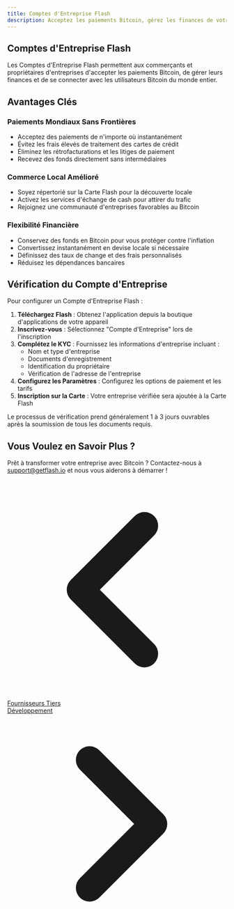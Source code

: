 ```yaml
---
title: Comptes d'Entreprise Flash
description: Acceptez les paiements Bitcoin, gérez les finances de votre entreprise et rejoignez le réseau mondial de commerçants Flash
---
```


## Comptes d'Entreprise Flash

Les Comptes d'Entreprise Flash permettent aux commerçants et propriétaires d'entreprises d'accepter les paiements Bitcoin, de gérer leurs finances et de se connecter avec les utilisateurs Bitcoin du monde entier.

## Avantages Clés

### Paiements Mondiaux Sans Frontières
- Acceptez des paiements de n'importe où instantanément
- Évitez les frais élevés de traitement des cartes de crédit
- Éliminez les rétrofacturations et les litiges de paiement
- Recevez des fonds directement sans intermédiaires

### Commerce Local Amélioré
- Soyez répertorié sur la Carte Flash pour la découverte locale
- Activez les services d'échange de cash pour attirer du trafic
- Rejoignez une communauté d'entreprises favorables au Bitcoin

### Flexibilité Financière
- Conservez des fonds en Bitcoin pour vous protéger contre l'inflation
- Convertissez instantanément en devise locale si nécessaire
- Définissez des taux de change et des frais personnalisés
- Réduisez les dépendances bancaires

## Vérification du Compte d'Entreprise

Pour configurer un Compte d'Entreprise Flash :

1. **Téléchargez Flash** : Obtenez l'application depuis la boutique d'applications de votre appareil
2. **Inscrivez-vous** : Sélectionnez "Compte d'Entreprise" lors de l'inscription
3. **Complétez le KYC** : Fournissez les informations d'entreprise incluant :
   - Nom et type d'entreprise
   - Documents d'enregistrement
   - Identification du propriétaire
   - Vérification de l'adresse de l'entreprise
4. **Configurez les Paramètres** : Configurez les options de paiement et les tarifs
5. **Inscription sur la Carte** : Votre entreprise vérifiée sera ajoutée à la Carte Flash

Le processus de vérification prend généralement 1 à 3 jours ouvrables après la soumission de tous les documents requis.

## Vous Voulez en Savoir Plus ?

Prêt à transformer votre entreprise avec Bitcoin ? Contactez-nous à [support@getflash.io](mailto:support@getflash.io) et nous vous aiderons à démarrer !

<!-- Navigation links -->
<div class="flex justify-between items-center mt-8 pt-4 border-t border-zinc-200 dark:border-zinc-700">
  <div class="w-1/3 text-left">
    <a href="third-party-vendors" class="inline-flex items-center bg-purple-600 hover:bg-purple-700 text-white rounded-md transition-colors px-4 py-2 text-sm font-medium shadow-sm hover:shadow-md">
      <svg xmlns="http://www.w3.org/2000/svg" class="h-6 w-6 mr-2" fill="none" viewBox="0 0 24 24" stroke="currentColor">
        <path stroke-linecap="round" stroke-linejoin="round" stroke-width="3" d="M15 19l-7-7 7-7" />
      </svg>
      Fournisseurs Tiers
    </a>
  </div>
  <div class="w-1/3 text-center">
    <!-- Optional center content -->
  </div>
  <div class="w-1/3 text-right">
    <a href="development" class="inline-flex items-center bg-purple-600 hover:bg-purple-700 text-white rounded-md transition-colors px-4 py-2 text-sm font-medium shadow-sm hover:shadow-md">
      Développement
      <svg xmlns="http://www.w3.org/2000/svg" class="h-6 w-6 ml-2" fill="none" viewBox="0 0 24 24" stroke="currentColor">
        <path stroke-linecap="round" stroke-linejoin="round" stroke-width="3" d="M9 5l7 7-7 7" />
      </svg>
    </a>
  </div>
</div>